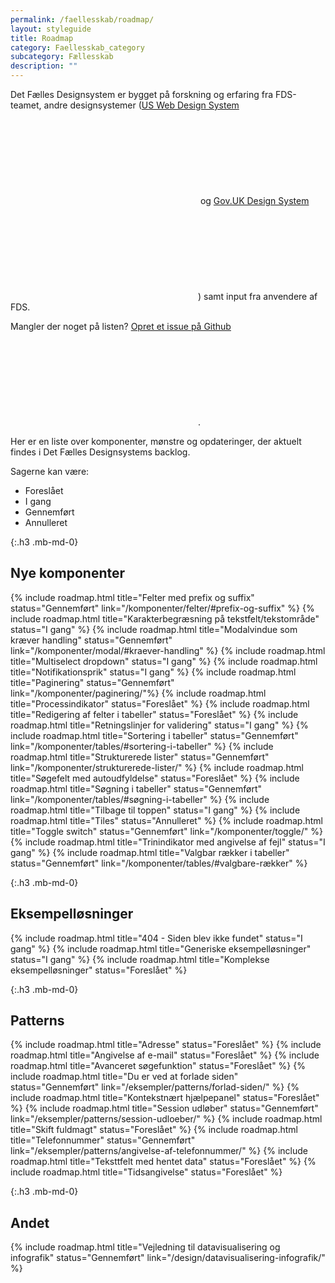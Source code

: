 ```yaml
---
permalink: /faellesskab/roadmap/
layout: styleguide
title: Roadmap
category: Faellesskab_category
subcategory: Fællesskab
description: ""
---
```



Det Fælles Designsystem er bygget på forskning og erfaring fra FDS-teamet, andre designsystemer (<a href="https://designsystem.digital.gov/" class="icon-link">US Web Design System<svg class="icon-svg" focusable="false" aria-hidden="true"><use xlink:href="#open-in-new"></use></svg></a> og <a href="https://design-system.service.gov.uk/" class="icon-link">Gov.UK Design System<svg class="icon-svg" focusable="false" aria-hidden="true"><use xlink:href="#open-in-new"></use></svg></a>) samt input fra anvendere af FDS.

Mangler der noget på listen? <a href="https://github.com/detfaellesdesignsystem/dkfds-components/issues" class="icon-link" >Opret et issue på Github<svg class="icon-svg" focusable="false" aria-hidden="true"><use xlink:href="#open-in-new"></use></svg></a>.

Her er en liste over komponenter, mønstre og opdateringer, der aktuelt findes i Det Fælles Designsystems backlog.

Sagerne kan være:

- <span class="badge badge-small badge-info">Foreslået</span>
- <span class="badge badge-small badge-warning">I gang</span>
- <span class="badge badge-small badge-success">Gennemført</span>
- <span class="badge badge-small badge-error">Annulleret</span>

{:.h3 .mb-md-0}
## Nye komponenter

{% include roadmap.html title="Felter med prefix og suffix" status="Gennemført" link="/komponenter/felter/#prefix-og-suffix" %}
{% include roadmap.html title="Karakterbegræsning på tekstfelt/tekstområde" status="I gang" %}
{% include roadmap.html title="Modalvindue som kræver handling" status="Gennemført" link="/komponenter/modal/#kraever-handling" %}
{% include roadmap.html title="Multiselect dropdown" status="I gang" %}
{% include roadmap.html title="Notifikationsprik" status="I gang" %}
{% include roadmap.html title="Paginering" status="Gennemført" link="/komponenter/paginering/"%}
{% include roadmap.html title="Processindikator" status="Foreslået" %}
{% include roadmap.html title="Redigering af felter i tabeller" status="Foreslået" %}
{% include roadmap.html title="Retningslinjer for validering" status="I gang" %}
{% include roadmap.html title="Sortering i tabeller" status="Gennemført" link="/komponenter/tables/#sortering-i-tabeller" %}
{% include roadmap.html title="Strukturerede lister" status="Gennemført" link="/komponenter/strukturerede-lister/" %}
{% include roadmap.html title="Søgefelt med autoudfyldelse" status="Foreslået" %}
{% include roadmap.html title="Søgning i tabeller" status="Gennemført" link="/komponenter/tables/#søgning-i-tabeller" %}
{% include roadmap.html title="Tilbage til toppen" status="I gang" %}
{% include roadmap.html title="Tiles" status="Annulleret" %}
{% include roadmap.html title="Toggle switch" status="Gennemført" link="/komponenter/toggle/" %}
{% include roadmap.html title="Trinindikator med angivelse af fejl" status="I gang" %}
{% include roadmap.html title="Valgbar rækker i tabeller" status="Gennemført" link="/komponenter/tables/#valgbare-rækker" %}

{:.h3 .mb-md-0}
## Eksempelløsninger
{% include roadmap.html title="404 - Siden blev ikke fundet" status="I gang" %}
{% include roadmap.html title="Generiske eksempelløsninger" status="I gang" %}
{% include roadmap.html title="Komplekse eksempelløsninger" status="Foreslået" %}


{:.h3 .mb-md-0}
## Patterns
{% include roadmap.html title="Adresse" status="Foreslået" %}
{% include roadmap.html title="Angivelse af e-mail" status="Foreslået" %}
{% include roadmap.html title="Avanceret søgefunktion" status="Foreslået" %}
{% include roadmap.html title="Du er ved at forlade siden" status="Gennemført" link="/eksempler/patterns/forlad-siden/" %}
{% include roadmap.html title="Kontekstnært hjælpepanel" status="Foreslået" %}
{% include roadmap.html title="Session udløber" status="Gennemført" link="/eksempler/patterns/session-udloeber/" %}
{% include roadmap.html title="Skift fuldmagt" status="Foreslået" %}
{% include roadmap.html title="Telefonnummer" status="Gennemført" link="/eksempler/patterns/angivelse-af-telefonnummer/" %}
{% include roadmap.html title="Teksttfelt med hentet data" status="Foreslået" %}
{% include roadmap.html title="Tidsangivelse" status="Foreslået" %}


{:.h3 .mb-md-0}
## Andet
{% include roadmap.html title="Vejledning til datavisualisering og infografik" status="Gennemført" link="/design/datavisualisering-infografik/" %}